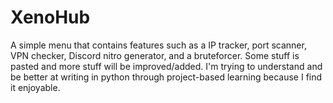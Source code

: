 # XenoHub
A simple menu that contains features such as a IP tracker, port scanner, 
VPN checker, Discord nitro generator, and a bruteforcer. 
Some stuff is pasted and more stuff will be improved/added.
I'm trying to understand and be better at writing in python through 
project-based learning because I find it enjoyable.
